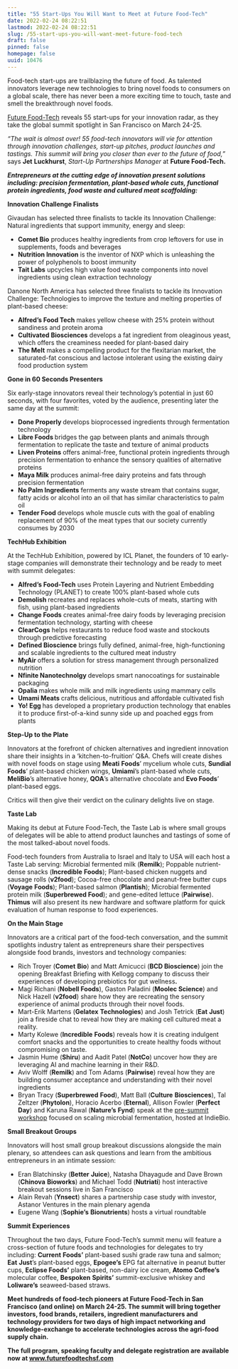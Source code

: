 ```yaml
---
title: "55 Start-Ups You Will Want to Meet at Future Food-Tech"
date: 2022-02-24 08:22:51
lastmod: 2022-02-24 08:22:51
slug: /55-start-ups-you-will-want-meet-future-food-tech
draft: false
pinned: false
homepage: false
uuid: 10476
---
```

<p>Food-tech start-ups are trailblazing the future of food. As talented innovators leverage new technologies to bring novel foods to consumers on a global scale, there has never been a more exciting time to touch, taste and smell the breakthrough novel foods.</p>
<p><a href="https://futurefoodtechsf.com/">Future Food-Tech</a> reveals 55 start-ups for your innovation radar, as they take the global summit spotlight in San Francisco on March 24-25.</p>
<p><em>“The wait is almost over! 55 food-tech innovators will vie for attention through innovation challenges, start-up pitches, product launches and tastings. This summit will bring you closer than ever to the future of food,”</em> says <strong>Jet</strong> <strong>Luckhurst</strong>, <em>Start-Up Partnerships Manager</em> at <strong>Future Food-Tech.</strong></p>
<p><strong><em>Entrepreneurs at the cutting edge of innovation present solutions including: precision fermentation, plant-based whole cuts, functional protein ingredients, food waste and cultured meat scaffolding:</em></strong></p>
<p><strong>Innovation Challenge Finalists</strong></p>
<p>Givaudan has selected three finalists to tackle its Innovation Challenge: Natural ingredients that support immunity, energy and sleep:</p>
<ul>
<li><strong>Comet Bio</strong> produces healthy ingredients from crop leftovers for use in supplements, foods and beverages</li>
<li><strong>Nutrition Innovation</strong> is the inventor of NXP which is unleashing the power of polyphenols to boost immunity</li>
<li><strong>Tait Labs</strong> upcycles high value food waste components into novel ingredients using clean extraction technology</li>
</ul>
<p>Danone North America has selected three finalists to tackle its Innovation Challenge: Technologies to improve the texture and melting properties of plant-based cheese:</p>
<ul>
<li><strong>Alfred’s Food Tech</strong> makes yellow cheese with 25% protein without sandiness and protein aroma</li>
<li><strong>Cultivated Biosciences</strong> develops a fat ingredient from oleaginous yeast, which offers the creaminess needed for plant-based dairy</li>
<li><strong>The Melt</strong> makes a compelling product for the flexitarian market, the saturated-fat conscious and lactose intolerant using the existing dairy food production system</li>
</ul>
<p><strong>Gone in 60 Seconds Presenters</strong></p>
<p>Six early-stage innovators reveal their technology’s potential in just 60 seconds, with four favorites, voted by the audience, presenting later the same day at the summit:</p>
<ul>
<li><strong>Done Properly </strong>develops bioprocessed ingredients through fermentation technology</li>
<li><strong>Libre Foods </strong>bridges the gap between plants and animals through fermentation to replicate the taste and texture of animal products</li>
<li><strong>Liven Proteins</strong> offers animal-free, functional protein ingredients through precision fermentation to enhance the sensory qualities of alternative proteins</li>
<li><strong>Maya Milk</strong> produces animal-free dairy proteins and fats through precision fermentation</li>
<li><strong>No Palm Ingredients</strong> ferments any waste stream that contains sugar, fatty acids or alcohol into an oil that has similar characteristics to palm oil</li>
<li><strong>Tender Food </strong>develops whole muscle cuts with the goal of enabling replacement of 90% of the meat types that our society currently consumes by 2030</li>
</ul>
<p><strong>TechHub Exhibition</strong></p>
<p>At the TechHub Exhibition, powered by ICL Planet, the founders of 10 early-stage companies will demonstrate their technology and be ready to meet with summit delegates:</p>
<ul>
<li><strong>Alfred’s Food-Tech</strong> uses Protein Layering and Nutrient Embedding Technology (PLANET) to create 100% plant-based whole cuts</li>
<li><strong>Demolish </strong>recreates and replaces whole-cuts of meats, starting with fish, using plant-based ingredients</li>
<li><strong>Change Foods</strong> creates animal-free dairy foods by leveraging precision fermentation technology, starting with cheese</li>
<li><strong>ClearCogs</strong> helps restaurants to reduce food waste and stockouts through predictive forecasting</li>
<li><strong>Defined Bioscience</strong> brings fully defined, animal-free, high-functioning and scalable ingredients to the cultured meat industry</li>
<li><strong>MyAir </strong>offers a solution for stress management through personalized nutrition</li>
<li><strong>Nfinite Nanotechnolgy </strong>develops smart nanocoatings for sustainable packaging</li>
<li><strong>Opalia </strong>makes whole milk and milk ingredients using mammary cells</li>
<li><strong>Umami Meats </strong>crafts delicious, nutritious and affordable cultivated fish</li>
<li><strong>Yo! Egg </strong>has developed a proprietary production technology that enables it to produce first-of-a-kind sunny side up and poached eggs from plants</li>
</ul>
<p><strong>Step-Up to the Plate</strong></p>
<p>Innovators at the forefront of chicken alternatives and ingredient innovation share their insights in a ‘kitchen-to-fruition’ Q&A. Chefs will create dishes with novel foods on stage using <strong>Meati</strong> <strong>Foods</strong>’ mycelium whole cuts, <strong>Sundial</strong> <strong>Foods</strong>’ plant-based chicken wings, <strong>Umiami</strong>’s plant-based whole cuts, <strong>MeliBio</strong>’s alternative honey, <strong>QOA</strong>’s alternative chocolate and <strong>Evo Foods</strong>’ plant-based eggs.</p>
<p>Critics will then give their verdict on the culinary delights live on stage.</p>
<p><strong>Taste Lab</strong></p>
<p>Making its debut at Future Food-Tech, the Taste Lab is where small groups of delegates will be able to attend product launches and tastings of some of the most talked-about novel foods.</p>
<p>Food-tech founders from Australia to Israel and Italy to USA will each host a Taste Lab serving: Microbial fermented milk (<strong>Remilk</strong>); Poppable nutrient-dense snacks (<strong>Incredible</strong> <strong>Foods</strong>); Plant-based chicken nuggets and sausage rolls (<strong>v2food</strong>); Cocoa-free chocolate and peanut-free butter cups (<strong>Voyage</strong> <strong>Foods</strong>); Plant-based salmon (<strong>Plantish</strong>); Microbial fermented protein milk (<strong>Superbrewed Food</strong>); and gene-edited lettuce (<strong>Pairwise</strong>). <strong>Thimus</strong> will also present its new hardware and software platform for quick evaluation of human response to food experiences.</p>
<p><strong>On the Main Stage</strong></p>
<p>Innovators are a critical part of the food-tech conversation, and the summit spotlights industry talent as entrepreneurs share their perspectives alongside food brands, investors and technology companies:</p>
<ul>
<li>Rich Troyer (<strong>Comet</strong> <strong>Bio</strong>) and Matt Amicucci (<strong>BCD Bioscience</strong>) join the opening Breakfast Briefing with Kellogg company to discuss their experiences of developing prebiotics for gut wellness<strong>.</strong></li>
<li>Magi Richani (<strong>Nobell Foods</strong>), Gaston Paladini (<strong>Moolec Science</strong>) and Nick Hazell (<strong>v2food</strong>) share how they are recreating the sensory experience of animal products through their novel foods.</li>
<li>Mart-Erik Martens (<strong>Gelatex</strong> <strong>Technologies</strong>) and Josh Tetrick (<strong>Eat</strong> <strong>Just</strong>) join a fireside chat to reveal how they are making cell cultured meat a reality.</li>
<li>Marty Kolewe (<strong>Incredible</strong> <strong>Foods</strong>) reveals how it is creating indulgent comfort snacks and the opportunities to create healthy foods without compromising on taste.</li>
<li>Jasmin Hume (<strong>Shiru</strong>) and Aadit Patel (<strong>NotCo</strong>) uncover how they are leveraging AI and machine learning in their R&D.</li>
<li>Aviv Wolff (<strong>Remilk</strong>) and Tom Adams (<strong>Pairwise</strong>) reveal how they are building consumer acceptance and understanding with their novel ingredients</li>
<li>Bryan Tracy (<strong>Superbrewed</strong> <strong>Food</strong>), Matt Ball (<strong>Culture</strong> <strong>Biosciences</strong>), Tal Zeltzer (<strong>Phytolon</strong>), Horacio Acerbo (<strong>Eternal</strong>), Allison Fowler (<strong>Perfect</strong> <strong>Day</strong>) and Karuna Rawal (<strong>Nature’s</strong> <strong>Fynd</strong>) speak at the <a href="https://futurefoodtechsf.com/scaling-microbial-fermentation-workshop/">pre-summit workshop</a> focused on scaling microbial fermentation, hosted at IndieBio.</li>
</ul>
<p><strong>Small Breakout Groups</strong></p>
<p>Innovators will host small group breakout discussions alongside the main plenary, so attendees can ask questions and learn from the ambitious entrepreneurs in an intimate session:</p>
<ul>
<li>Eran Blatchinsky (<strong>Better</strong> <strong>Juice</strong>), Natasha Dhayagude and Dave Brown (<strong>Chinova</strong> <strong>Bioworks</strong>) and Michael Todd (<strong>Nutriati</strong>) host interactive breakout sessions live in San Francisco</li>
<li>Alain Revah (<strong>Ynsect</strong>) shares a partnership case study with investor, Astanor Ventures in the main plenary agenda</li>
<li>Eugene Wang (<strong>Sophie’s</strong> <strong>Bionutrients</strong>) hosts a virtual roundtable</li>
</ul>
<p><strong>Summit Experiences</strong></p>
<p>Throughout the two days, Future Food-Tech’s summit menu will feature a cross-section of future foods and technologies for delegates to try including: <strong>Current</strong> <strong>Foods’</strong> plant-based sushi grade raw tuna and salmon; <strong>Eat</strong> <strong>Just</strong>’s plant-based eggs, <strong>Epogee’s</strong> EPG fat alternative in peanut butter cups, <strong>Eclipse Foods’</strong> plant-based, non-dairy ice cream, <strong>Atomo</strong> <strong>Coffee’s</strong> molecular coffee, <strong>Bespoken</strong> <strong>Spirits’</strong> summit-exclusive whiskey and <strong>Loliware’s</strong> seaweed-based straws.</p>
<p><strong>Meet hundreds of food-tech pioneers at Future Food-Tech in San Francisco (and online) on March 24-25. The summit will bring together investors, food brands, retailers, ingredient manufacturers and technology providers for two days of high impact networking and knowledge-exchange to accelerate technologies across the agri-food supply chain.</strong></p>
<p><strong>The full program, speaking faculty and delegate registration are available now at <a href="http://www.futurefoodtechsf.com">www.futurefoodtechsf.com</a></strong></p>
